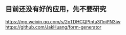 ## 目前还没有好的应用，先不要研究
https://mp.weixin.qq.com/s/2pTDHCQPtnta3I1njPN3iw
https://github.com/JakHuang/form-generator

<!--stackedit_data:
eyJoaXN0b3J5IjpbMjA1NDYxMzk2M119
-->